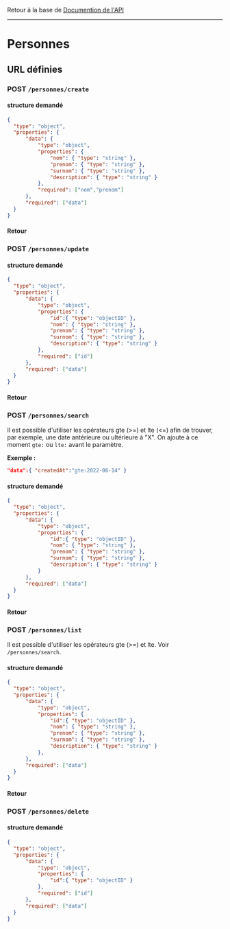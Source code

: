 Retour à la base de [Documention de l'API](documentation-api.md)

---

# Personnes

## URL définies

### POST `/personnes/create`

#### structure demandé
```json
{
  "type": "object",
  "properties": {
      "data": {
          "type": "object",
          "properties": {
              "nom": { "type": "string" },
              "prenom": { "type": "string" },
              "surnom": { "type": "string" },
              "description": { "type": "string" }
          },
          "required": ["nom","prenom"]
      },
      "required": ["data"]
  }
}
```

#### Retour


### POST `/personnes/update`

#### structure demandé
```json
{
  "type": "object",
  "properties": {
      "data": {
          "type": "object",
          "properties": {
              "id":{ "type": "objectID" },
              "nom": { "type": "string" },
              "prenom": { "type": "string" },
              "surnom": { "type": "string" },
              "description": { "type": "string" }
          },
          "required": ["id"]
      },
      "required": ["data"]
  }
}
```


#### Retour


### POST `/personnes/search`
Il est possible d'utiliser les opérateurs gte (>=) et lte (<=) afin de trouver, par exemple, une date antérieure ou ultérieure à "X". On ajoute à ce moment `gte:` ou `lte:` avant le paramètre.

**Exemple :**
```json 
"data":{ "createdAt":"gte:2022-06-14" }
```
#### structure demandé
```json
{
  "type": "object",
  "properties": {
      "data": {
          "type": "object",
          "properties": {
              "id":{ "type": "objectID" },
              "nom": { "type": "string" },
              "prenom": { "type": "string" },
              "surnom": { "type": "string" },
              "description": { "type": "string" }
          }
      },
      "required": ["data"]
  }
}
```


#### Retour

### POST `/personnes/list`
Il est possible d'utiliser les opérateurs gte (>=) et lte. Voir `/personnes/search`.
#### structure demandé
```json
{
  "type": "object",
  "properties": {
      "data": {
          "type": "object",
          "properties": {
              "id":{ "type": "objectID" },
              "nom": { "type": "string" },
              "prenom": { "type": "string" },
              "surnom": { "type": "string" },
              "description": { "type": "string" }
          },
      },
      "required": ["data"]
  }
}
```


#### Retour


### POST `/personnes/delete`
#### structure demandé
```json
{
  "type": "object",
  "properties": {
      "data": {
          "type": "object",
          "properties": {
              "id":{ "type": "objectID" }
          },
          "required": ["id"]
      },
      "required": ["data"]
  }
}
```
